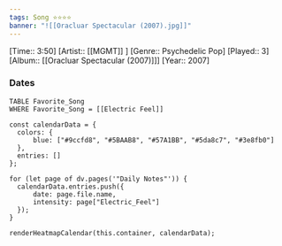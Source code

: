 ```yaml
---
tags: Song ⭐⭐⭐⭐ 
banner: "![[Oracluar Spectacular (2007).jpg]]"
---
```

[Time:: 3:50]
[Artist:: [[MGMT]] ]
[Genre:: Psychedelic Pop]
[Played:: 3]
[Album:: [[Oracluar Spectacular (2007)]]]
[Year:: 2007]
### Dates
````dataview
TABLE Favorite_Song
WHERE Favorite_Song = [[Electric Feel]]
````
  ```dataviewjs
const calendarData = { 
	colors: { 
		blue: ["#9ccfd8", "#5BAAB8", "#57A1BB", "#5da8c7", "#3e8fb0"] 
	}, 
	entries: [] 
}; 

for (let page of dv.pages('"Daily Notes"')) { 
	calendarData.entries.push({ 
		date: page.file.name, 
		intensity: page["Electric_Feel"]
	}); 
} 

renderHeatmapCalendar(this.container, calendarData);
```
